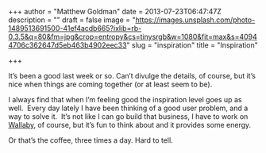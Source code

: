 +++
author = "Matthew Goldman"
date = 2013-07-23T06:47:47Z
description = ""
draft = false
image = "https://images.unsplash.com/photo-1489513691500-41ef4acdb665?ixlib=rb-0.3.5&q=80&fm=jpg&crop=entropy&cs=tinysrgb&w=1080&fit=max&s=40944706c362647d5eb463b4902eec33"
slug = "inspiration"
title = "Inspiration"

+++


It’s been a good last week or so. Can’t divulge the details, of course, but it’s nice when things are coming together (or at least seem to be).

I always find that when I’m feeling good the inspiration level goes up as well.  Every day lately I have been thinking of a good user problem, and a way to solve it.  It’s not like I can go build that business, I have to work on [Wallaby](https://walla.by), of course, but it’s fun to think about and it provides some energy.

Or that’s the coffee, three times a day. Hard to tell.

